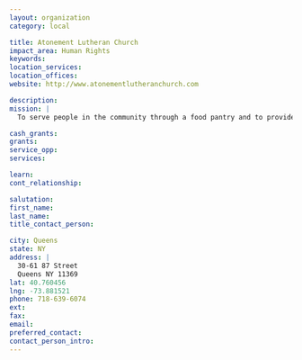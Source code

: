 ```yaml
---
layout: organization
category: local

title: Atonement Lutheran Church
impact_area: Human Rights
keywords: 
location_services: 
location_offices: 
website: http://www.atonementlutheranchurch.com

description: 
mission: |
  To serve people in the community through a food pantry and to provide immigrant workshops, clothing distribution, and job referrals to families in need.

cash_grants: 
grants: 
service_opp: 
services: 

learn: 
cont_relationship: 

salutation: 
first_name: 
last_name: 
title_contact_person: 

city: Queens
state: NY
address: |
  30-61 87 Street  
  Queens NY 11369
lat: 40.760456
lng: -73.881521
phone: 718-639-6074
ext: 
fax: 
email: 
preferred_contact: 
contact_person_intro: 
---
```


